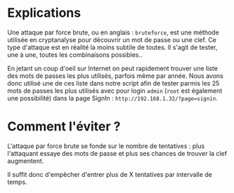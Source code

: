 # Explications

Une attaque par force brute, ou en anglais : `bruteforce`, est une méthode utilisée en cryptanalyse pour découvrir un mot de passe ou une clef. Ce type d'attaque est en réalité la moins subtile de toutes. Il s'agit de tester, une à une, toutes les combinaisons possibles..  

En jetant un coup d'oeil sur Internet on peut rapidement trouver une liste des mots de passes les plus utilisés, parfois même par année. Nous avons donc utilisé une de ces liste dans notre script afin de tester parmis les 25 mots de passes les plus utilisés avec pour login `admin` (`root` est également une possibilité) dans la page SignIn : `http://192.168.1.32/?page=signin`.

# Comment l'éviter ?

L'attaque par force brute se fonde sur le nombre de tentatives : plus l'attaquant essaye des mots de passe et plus ses chances de trouver la clef augmentent.  

Il suffit donc d'empêcher d'entrer plus de X tentatives par intervalle de temps.